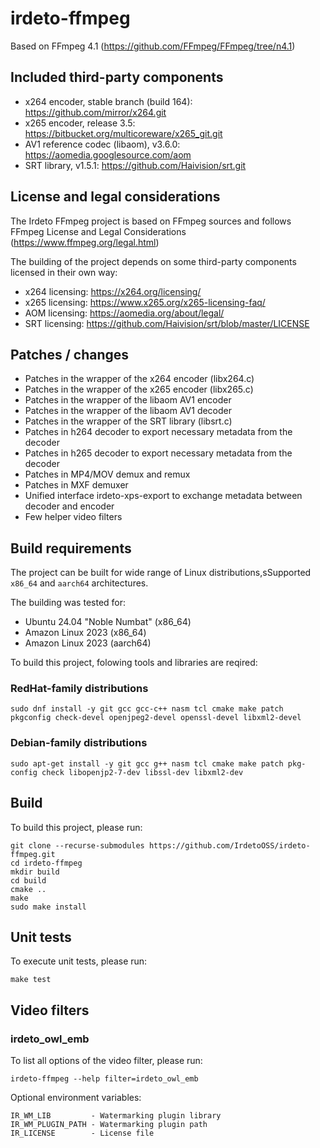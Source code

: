 # irdeto-ffmpeg
Based on FFmpeg 4.1 (https://github.com/FFmpeg/FFmpeg/tree/n4.1)

## Included third-party components
- x264 encoder, stable branch (build 164): https://github.com/mirror/x264.git
- x265 encoder, release 3.5: https://bitbucket.org/multicoreware/x265_git.git
- AV1 reference codec (libaom), v3.6.0: https://aomedia.googlesource.com/aom
- SRT library, v1.5.1: https://github.com/Haivision/srt.git

## License and legal considerations
The Irdeto FFmpeg project is based on FFmpeg sources and follows FFmpeg License and Legal Considerations (https://www.ffmpeg.org/legal.html)

The building of the project depends on some third-party components licensed in their own way:
- x264 licensing: https://x264.org/licensing/
- x265 licensing: https://www.x265.org/x265-licensing-faq/
- AOM licensing: https://aomedia.org/about/legal/
- SRT licensing: https://github.com/Haivision/srt/blob/master/LICENSE

## Patches / changes
- Patches in the wrapper of the x264 encoder (libx264.c)
- Patches in the wrapper of the x265 encoder (libx265.c)
- Patches in the wrapper of the libaom AV1 encoder
- Patches in the wrapper of the libaom AV1 decoder
- Patches in the wrapper of the SRT library (libsrt.c)
- Patches in h264 decoder to export necessary metadata from the decoder
- Patches in h265 decoder to export necessary metadata from the decoder
- Patches in MP4/MOV demux and remux
- Patches in MXF demuxer
- Unified interface irdeto-xps-export to exchange metadata between decoder and encoder
- Few helper video filters

## Build requirements
The project can be built for wide range of Linux distributions,sSupported ```x86_64``` and ```aarch64``` architectures.

The building was tested for:
- Ubuntu 24.04 "Noble Numbat" (x86_64)
- Amazon Linux 2023 (x86_64)
- Amazon Linux 2023 (aarch64)

To build this project, folowing tools and libraries are reqired:

### RedHat-family distributions

    sudo dnf install -y git gcc gcc-c++ nasm tcl cmake make patch pkgconfig check-devel openjpeg2-devel openssl-devel libxml2-devel

### Debian-family distributions

    sudo apt-get install -y git gcc g++ nasm tcl cmake make patch pkg-config check libopenjp2-7-dev libssl-dev libxml2-dev

## Build
To build this project, please run:

<!---
    Submodules update command:
    git submodule update --init --recursive
--->

    git clone --recurse-submodules https://github.com/IrdetoOSS/irdeto-ffmpeg.git
    cd irdeto-ffmpeg
    mkdir build
    cd build
    cmake ..
    make
    sudo make install

## Unit tests
To execute unit tests, please run:

    make test

## Video filters

### irdeto_owl_emb
To list all options of the video filter, please run:

    irdeto-ffmpeg --help filter=irdeto_owl_emb

Optional environment variables:

    IR_WM_LIB         - Watermarking plugin library
    IR_WM_PLUGIN_PATH - Watermarking plugin path
    IR_LICENSE        - License file
